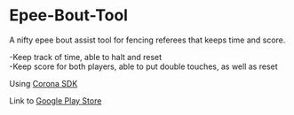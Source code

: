 # Epee-Bout-Tool

A nifty epee bout assist tool for fencing referees that keeps time and score.

-Keep track of time, able to halt and reset  
-Keep score for both players, able to put double touches, as well as reset

Using [Corona SDK](https://coronalabs.com/)

Link to [Google Play Store](https://play.google.com/store/apps/details?id=com.HCl.Epee_Bout_Tool)
